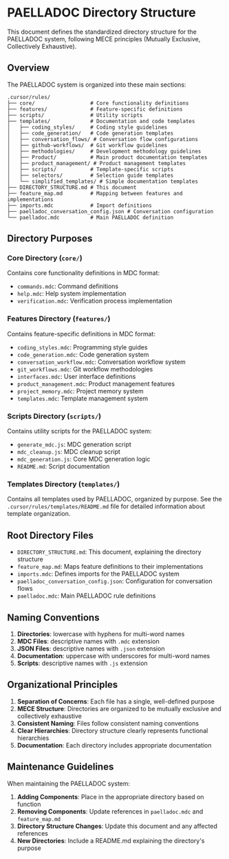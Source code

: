 # PAELLADOC Directory Structure

This document defines the standardized directory structure for the PAELLADOC system, following MECE principles (Mutually Exclusive, Collectively Exhaustive).

## Overview

The PAELLADOC system is organized into these main sections:

```
.cursor/rules/
├── core/                  # Core functionality definitions
├── features/              # Feature-specific definitions
├── scripts/               # Utility scripts
├── templates/             # Documentation and code templates
│   ├── coding_styles/     # Coding style guidelines
│   ├── code_generation/   # Code generation templates
│   ├── conversation_flows/ # Conversation flow configurations
│   ├── github-workflows/  # Git workflow guidelines
│   ├── methodologies/     # Development methodology guidelines
│   ├── Product/           # Main product documentation templates
│   ├── product_management/ # Product management templates
│   ├── scripts/           # Template-specific scripts
│   ├── selectors/         # Selection guide templates
│   └── simplified_templates/ # Simple documentation templates
├── DIRECTORY_STRUCTURE.md # This document
├── feature_map.md         # Mapping between features and implementations
├── imports.mdc            # Import definitions
├── paelladoc_conversation_config.json # Conversation configuration
└── paelladoc.mdc          # Main PAELLADOC definition
```

## Directory Purposes

### Core Directory (`core/`)

Contains core functionality definitions in MDC format:
- `commands.mdc`: Command definitions
- `help.mdc`: Help system implementation
- `verification.mdc`: Verification process implementation

### Features Directory (`features/`)

Contains feature-specific definitions in MDC format:
- `coding_styles.mdc`: Programming style guides
- `code_generation.mdc`: Code generation system
- `conversation_workflow.mdc`: Conversation workflow system
- `git_workflows.mdc`: Git workflow methodologies
- `interfaces.mdc`: User interface definitions
- `product_management.mdc`: Product management features
- `project_memory.mdc`: Project memory system
- `templates.mdc`: Template management system

### Scripts Directory (`scripts/`)

Contains utility scripts for the PAELLADOC system:
- `generate_mdc.js`: MDC generation script
- `mdc_cleanup.js`: MDC cleanup script
- `mdc_generation.js`: Core MDC generation logic
- `README.md`: Script documentation

### Templates Directory (`templates/`)

Contains all templates used by PAELLADOC, organized by purpose.
See the `.cursor/rules/templates/README.md` file for detailed information about template organization.

## Root Directory Files

- `DIRECTORY_STRUCTURE.md`: This document, explaining the directory structure
- `feature_map.md`: Maps feature definitions to their implementations
- `imports.mdc`: Defines imports for the PAELLADOC system
- `paelladoc_conversation_config.json`: Configuration for conversation flows
- `paelladoc.mdc`: Main PAELLADOC rule definitions

## Naming Conventions

1. **Directories**: lowercase with hyphens for multi-word names
2. **MDC Files**: descriptive names with `.mdc` extension
3. **JSON Files**: descriptive names with `.json` extension
4. **Documentation**: uppercase with underscores for multi-word names
5. **Scripts**: descriptive names with `.js` extension

## Organizational Principles

1. **Separation of Concerns**: Each file has a single, well-defined purpose
2. **MECE Structure**: Directories are organized to be mutually exclusive and collectively exhaustive
3. **Consistent Naming**: Files follow consistent naming conventions
4. **Clear Hierarchies**: Directory structure clearly represents functional hierarchies
5. **Documentation**: Each directory includes appropriate documentation

## Maintenance Guidelines

When maintaining the PAELLADOC system:

1. **Adding Components**: Place in the appropriate directory based on function
2. **Removing Components**: Update references in `paelladoc.mdc` and `feature_map.md`
3. **Directory Structure Changes**: Update this document and any affected references
4. **New Directories**: Include a README.md explaining the directory's purpose 